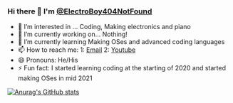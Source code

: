 ### Hi there 👋 I'm <a href="https://github.com/ElectroBoy404NotFound/">@ElectroBoy404NotFound</a>

<!--
**ElectroBoy404NotFound/ElectroBoy404NotFound** is a ✨ _special_ ✨ repository because its `README.md` (this file) appears on your GitHub profile.

Here are some ideas to get you started:

- 🔭 I’m currently working on ...
- 🌱 I’m currently learning ...
- 👯 I’m looking to collaborate on ...
- 🤔 I’m looking for help with ...
- 💬 Ask me about ...
- 📫 How to reach me: ...
- 😄 Pronouns: ...
- ⚡ Fun fact: ...
-->

- :eyes: I’m interested in ... Coding, Making electronics and piano
- 🔭 I’m currently working on... Nothing!
- 🌱 I’m currently learning Making OSes and advanced coding languages
- 📫 How to reach me: 1: <a href="mailto:electroboy404notfound@gmail.com">Email</a>  2: <a href="https://www.youtube.com/channel/UCvt0BoBr4Z9cVoJ5WudOazw">Youtube</a>
- 😄 Pronouns: He/His
- ⚡ Fun fact: I started learning coding at the starting of 2020 and started making OSes in mid 2021

[![Anurag's GitHub stats](https://github-readme-stats.vercel.app/api?username=ElectroBoy404NotFound&theme=merko&show_icons=true)](https://github.com/ElectroBoy404NotFound)
